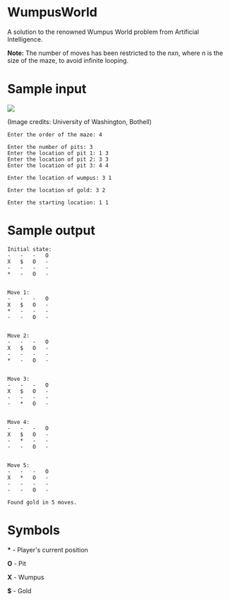 # WumpusWorld
A solution to the renowned Wumpus World problem from Artificial Intelligence.

**Note:** The number of moves has been restricted to the nxn, where n is the size of the maze, to avoid infinite looping.

# Sample input
![](http://courses.washington.edu/css482/hw60x.png)

(Image credits: University of Washington, Bothell)
```
Enter the order of the maze: 4

Enter the number of pits: 3
Enter the location of pit 1: 1 3
Enter the location of pit 2: 3 3
Enter the location of pit 3: 4 4

Enter the location of wumpus: 3 1

Enter the location of gold: 3 2

Enter the starting location: 1 1
```

# Sample output
```
Initial state:
-	-	-	O	
X	$	O	-	
-	-	-	-	
*	-	O	-	


Move 1:
-	-	-	O	
X	$	O	-	
*	-	-	-	
-	-	O	-	


Move 2:
-	-	-	O	
X	$	O	-	
-	-	-	-	
*	-	O	-	


Move 3:
-	-	-	O	
X	$	O	-	
-	-	-	-	
-	*	O	-	


Move 4:
-	-	-	O	
X	$	O	-	
-	*	-	-	
-	-	O	-	


Move 5:
-	-	-	O	
X	*	O	-	
-	-	-	-	
-	-	O	-	

Found gold in 5 moves.
```

# Symbols
**\*** - Player's current position

**O** - Pit

**X** - Wumpus

**$** - Gold
